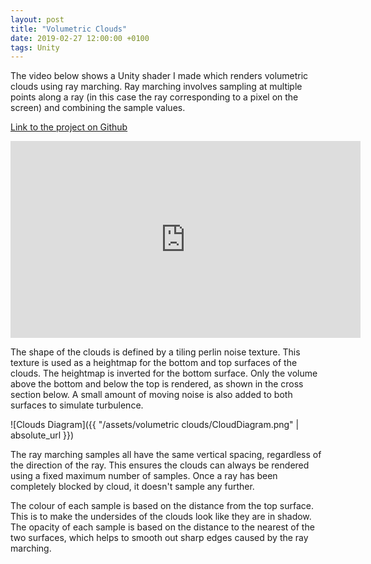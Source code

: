 ```yaml
---
layout: post
title: "Volumetric Clouds"
date: 2019-02-27 12:00:00 +0100
tags: Unity
---
```


The video below shows a Unity shader I made which renders volumetric clouds using ray marching. Ray marching involves sampling at multiple points along a ray (in this case the ray corresponding to a pixel on the screen) and combining the sample values.

[Link to the project on Github][Github-repository]

<iframe width="560" height="315" src="https://www.youtube-nocookie.com/embed/8TF5hiHlf7w?rel=0" frameborder="0" allow="accelerometer; autoplay; encrypted-media; gyroscope; picture-in-picture" allowfullscreen></iframe>    

The shape of the clouds is defined by a tiling perlin noise texture. This texture is used as a heightmap for the bottom and top surfaces of the clouds. The heightmap is inverted for the bottom surface. Only the volume above the bottom and below the top is rendered, as shown in the cross section below. A small amount of moving noise is also added to both surfaces to simulate turbulence.

![Clouds Diagram]({{ "/assets/volumetric clouds/CloudDiagram.png" | absolute_url }})

The ray marching samples all have the same vertical spacing, regardless of the direction of the ray. This ensures the clouds can always be rendered using a fixed maximum number of samples. Once a ray has been completely blocked by cloud, it doesn't sample any further.

The colour of each sample is based on the distance from the top surface. This is to make the undersides of the clouds look like they are in shadow. The opacity of each sample is based on the distance to the nearest of the two surfaces, which helps to smooth out sharp edges caused by the ray marching.

[Github-repository]: https://github.com/mattstark256/volumetric-clouds